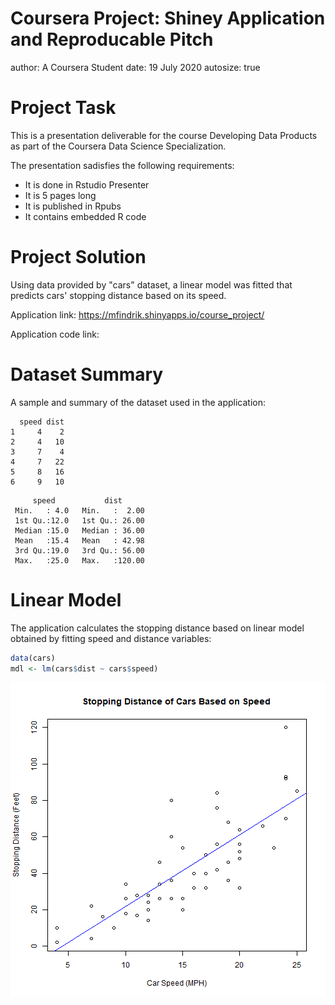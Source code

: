 Coursera Project: Shiney Application and Reproducable Pitch
========================================================
author: A Coursera Student
date:  19 July 2020
autosize: true

Project Task
========================================================

This is a presentation deliverable for the course Developing Data Products as part of the Coursera Data Science Specialization.

The presentation sadisfies the following requirements:
- It is done in Rstudio Presenter
- It is 5 pages long
- It is published in Rpubs
- It contains embedded R code

Project Solution
========================================================

Using data provided by "cars" dataset, a linear model was fitted that predicts cars' stopping distance based on its speed.

Application link:
https://mfindrik.shinyapps.io/course_project/

Application code link:


Dataset Summary
========================================================

A sample and summary of the dataset used in the application:


```
  speed dist
1     4    2
2     4   10
3     7    4
4     7   22
5     8   16
6     9   10
```

```
     speed           dist       
 Min.   : 4.0   Min.   :  2.00  
 1st Qu.:12.0   1st Qu.: 26.00  
 Median :15.0   Median : 36.00  
 Mean   :15.4   Mean   : 42.98  
 3rd Qu.:19.0   3rd Qu.: 56.00  
 Max.   :25.0   Max.   :120.00  
```


Linear Model
========================================================

The application calculates the stopping distance based on linear model obtained by fitting speed and distance variables:


```r
data(cars)
mdl <- lm(cars$dist ~ cars$speed)
```

![plot of chunk unnamed-chunk-3](project_presentation-figure/unnamed-chunk-3-1.png)
